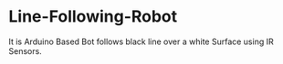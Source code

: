 # Line-Following-Robot
It is Arduino Based Bot follows black line over a white Surface using IR Sensors.
